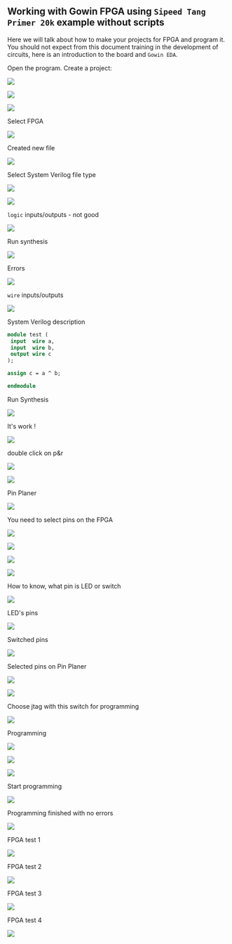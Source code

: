 ## Working with Gowin FPGA using ```Sipeed Tang Primer 20k``` example without scripts

Here we will talk about how to make your projects for FPGA and program it.
You should not expect from this document training in the development of circuits, here is an introduction to the board and ```Gowin EDA```.

Open the program. Create a project:

![](../images_UG/media/image1.png)

![](../images_UG/media/image2.png)

![](../images_UG/media/image3.png)

Select FPGA

![](../images_UG/media/image4.png)

Created new file

![](../images_UG/media/image5.png)

Select System Verilog file type

![](../images_UG/media/image6.png)

![](../images_UG/media/image7.png)

```logic``` inputs/outputs - not good

![](../images_UG/media/image8.png)

Run synthesis

![](../images_UG/media/image9.png)

Errors

![](../images_UG/media/image10.png)

```wire``` inputs/outputs

![](../images_UG/media/image11.png)

System Verilog description

```systemverilog
module test (
 input  wire a,
 input  wire b,
 output wire c
);

assign c = a ^ b;

endmodule
```

Run Synthesis

![](../images_UG/media/image9.png)

It's work !

![](../images_UG/media/image12.png)

double click on p&r

![](../images_UG/media/image13.png)

![](../images_UG/media/image14.png)

Pin Planer

![](../images_UG/media/image15.png)

You need to select pins on the FPGA

![](../images_UG/media/image16.png)

![](../images_UG/media/image17.png)

![](../images_UG/media/image18.png)

![](../images_UG/media/image19.png)

How to know, what pin is LED or switch

![](../images_UG/media/image20.png)

 LED's pins

![](../images_UG/media/image21.png)

Switched pins

![](../images_UG/media/image22.png)

 Selected pins on Pin Planer

![](../images_UG/media/image23.png)

![](../images_UG/media/image24.png)

Choose jtag with this switch for programming

![](../images_UG/media/image25.png)

Programming

![](../images_UG/media/image26.png)

![](../images_UG/media/image27.png)

![](../images_UG/media/image28.png)

Start programming

![](../images_UG/media/image29.png)

Programming finished with no errors

![](../images_UG/media/image30.png)

FPGA test 1

![](../images_UG/media/image31.png)

FPGA test 2

![](../images_UG/media/image32.jpeg)

FPGA test 3

![](../images_UG/media/image33.jpeg)

FPGA test 4

![](../images_UG/media/image34.jpeg)


